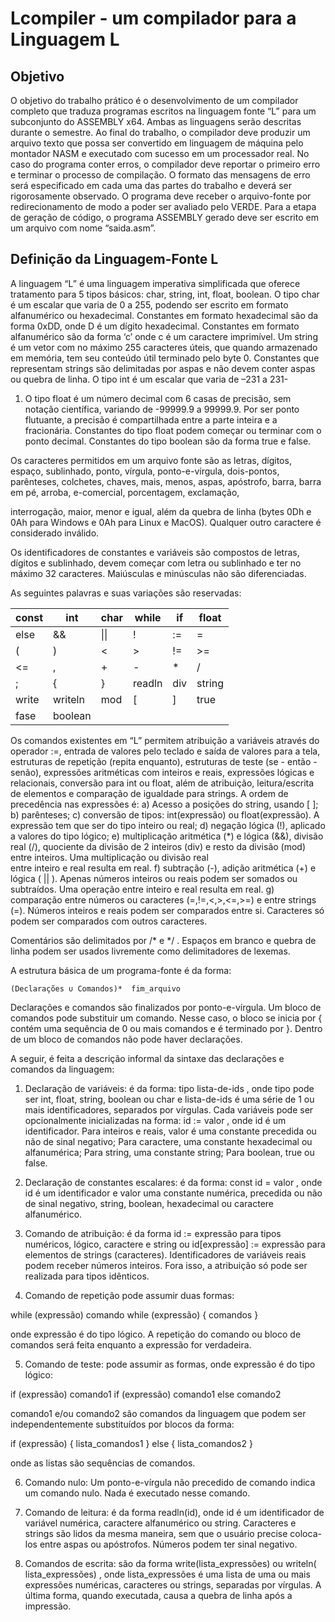 # Lcompiler - um compilador para a Linguagem L

## Objetivo

O  objetivo  do  trabalho  prático  é  o  desenvolvimento  de  um  compilador  completo  que 
traduza  programas  escritos  na  linguagem  fonte  “L”  para  um  subconjunto  do  ASSEMBLY 
x64.  Ambas  as  linguagens  serão  descritas  durante  o  semestre.  Ao  final  do  trabalho,  o 
compilador  deve  produzir  um  arquivo  texto  que  possa  ser  convertido  em  linguagem  de 
máquina pelo montador NASM e executado com sucesso em um processador real. No caso 
do programa conter erros, o compilador deve reportar o primeiro erro e terminar o processo 
de compilação. O  formato das mensagens de erro será especificado em cada uma das 
partes  do  trabalho  e  deverá  ser  rigorosamente  observado.  O  programa  deve  receber  o 
arquivo-fonte  por  redirecionamento  de  modo  a  poder  ser  avaliado  pelo  VERDE.  Para  a 
etapa  de  geração  de  código,  o  programa  ASSEMBLY  gerado  deve  ser  escrito  em  um 
arquivo com nome “saida.asm”. 

## Definição da Linguagem-Fonte L

A linguagem “L” é uma linguagem imperativa simplificada que oferece tratamento para 5 
tipos  básicos:  char,  string,  int,  float,  boolean.  O  tipo  char  é  um  escalar  que  varia  de  0  a 
255, podendo ser escrito em formato alfanumérico ou hexadecimal. Constantes em formato 
hexadecimal são da forma 0xDD, onde D é um dígito hexadecimal. Constantes em formato 
alfanumérico são da forma ‘c’ onde c é um caractere imprimível. Um string é um vetor com 
no  máximo  255  caracteres  úteis,  que  quando  armazenado  em  memória,  tem  seu  conteúdo 
útil terminado pelo byte 0. Constantes que representam strings são delimitadas por aspas e 
não devem conter aspas ou quebra de linha. O tipo int é um escalar que varia de –231 a 231-
1.  O  tipo  float  é  um  número  decimal  com  6  casas  de  precisão,  sem  notação  científica, 
variando de -99999.9 a 99999.9. Por ser ponto flutuante, a precisão é compartilhada entre a 
parte  inteira  e  a  fracionária.  Constantes  do  tipo  float  podem  começar  ou  terminar  com  o 
ponto decimal. Constantes do tipo boolean são da forma true e false.  
 
Os  caracteres  permitidos  em  um  arquivo  fonte  são  as  letras,  dígitos,  espaço,  sublinhado, 
ponto,  vírgula,  ponto-e-vírgula,  dois-pontos,  parênteses,  colchetes,  chaves,  mais,  menos, 
aspas, apóstrofo, barra, barra em pé, arroba, e-comercial, porcentagem, exclamação, 

interrogação,  maior,  menor  e  igual,  além  da  quebra  de  linha  (bytes  0Dh  e  0Ah  para 
Windows e 0Ah para Linux e MacOS). Qualquer outro caractere é considerado inválido.  
 
Os identificadores de constantes e variáveis são compostos de letras, dígitos e sublinhado, 
devem  começar  com  letra  ou  sublinhado  e  ter  no  máximo  32  caracteres.  Maiúsculas  e 
minúsculas não são diferenciadas.  
 
As seguintes palavras e suas variações são reservadas: 

| const  | int | char | while | if | float |
|---|---|---|---|---|---|
| else | && | \|\| | \! | \:= | = |
| ( | ) | < | >  | !=  | >= |
| <= | , | + | - | * | / |
| ; | { | } | readln | div | string |
| write | writeln | mod | [ | ] | true |
| fase | boolean | | | | |
 
Os  comandos  existentes  em  “L”  permitem  atribuição  a  variáveis  através  do  operador  :=, 
entrada de valores pelo teclado e saída de valores para a tela, estruturas de repetição (repita 
enquanto),    estruturas  de  teste  (se  -  então  -  senão),  expressões  aritméticas  com  inteiros  e 
reais,  expressões  lógicas  e  relacionais,  conversão  para  int  ou  float,  além  de  atribuição, 
leitura/escrita de elementos e comparação de igualdade para strings. A ordem de 
precedência nas expressões é: 
a) Acesso a posições do string, usando [ ]; 
b) parênteses; 
c) conversão de tipos: int(expressão) ou float(expressão). A expressão tem que ser do tipo 
inteiro ou real; 
d) negação lógica (!), aplicado a valores do tipo lógico; 
e) multiplicação  aritmética  (*)  e  lógica  (&&),  divisão  real  (/),  quociente  da  divisão  de  2 
inteiros (div) e resto da divisão (mod) entre inteiros. Uma multiplicação ou divisão real  
entre inteiro e real resulta em real. 
f) subtração  (-),  adição  aritmética  (+)  e  lógica  (  ||  ).  Apenas  números  inteiros  ou  reais 
podem ser somados ou subtraídos. Uma operação entre inteiro e real resulta em real. 
g) comparação entre números ou caracteres (=,!=,<,>,<=,>=) e entre strings (=). Números 
inteiros  e  reais  podem  ser  comparados  entre  si.  Caracteres  só  podem  ser  comparados 
com outros caracteres. 
 
Comentários são delimitados por /* e */ . Espaços em branco e quebra de linha podem ser 
usados livremente como delimitadores de lexemas. 
  
A estrutura básica de um programa-fonte é da forma: 
 
```
(Declarações ∪ Comandos)*  fim_arquivo 
```
Declarações e comandos são finalizados por ponto-e-vírgula. Um bloco de comandos pode 
substituir um comando. Nesse caso, o bloco se inicia por { contém uma sequência de 0 ou 
mais  comandos  e  é  terminado  por  }.  Dentro  de  um  bloco  de  comandos  não  pode  haver 
declarações. 
 
A seguir, é feita a descrição informal da sintaxe das declarações e comandos da linguagem: 
 
1. Declaração  de  variáveis:  é  da  forma:    tipo  lista-de-ids    ,  onde  tipo  pode  ser  int,  float, 
string,  boolean  ou  char  e  lista-de-ids  é  uma  série  de  1  ou  mais  identificadores, 
separados  por  vírgulas.  Cada  variáveis  pode  ser  opcionalmente  inicializadas  na  forma: 
id  :=  valor  ,  onde  id  é  um  identificador.  Para  inteiros  e  reais,  valor  é  uma  constante 
precedida  ou  não  de  sinal  negativo;  Para  caractere,  uma  constante  hexadecimal  ou 
alfanumérica; Para string, uma constante string; Para boolean, true ou false.  
 
2. Declaração  de  constantes  escalares:  é  da  forma:        const  id  =  valor  ,  onde  id  é  um 
identificador  e  valor  uma  constante  numérica,  precedida  ou  não  de  sinal  negativo, 
string, boolean, hexadecimal ou caractere alfanumérico. 
 
3. Comando  de  atribuição:  é  da  forma    id  :=  expressão  para  tipos  numéricos,  lógico, 
caractere e string ou id[expressão] := expressão para elementos de strings (caracteres). 
Identificadores de variáveis reais podem receber números inteiros. Fora isso, a 
atribuição só pode ser realizada para tipos idênticos. 
 
4. Comando de repetição pode assumir duas formas:  
 
while (expressão) comando 
while (expressão) { comandos } 
 
onde  expressão  é  do  tipo  lógico.  A  repetição  do  comando  ou  bloco  de  comandos  será 
feita enquanto a expressão for verdadeira.  
 
5. Comando de teste: pode assumir as formas, onde expressão é do tipo lógico:  
 
if   (expressão)  comando1 
if   (expressão) comando1 else comando2   
 
comando1  e/ou comando2  são comandos da linguagem que podem ser 
independentemente substituídos por blocos da forma: 
 
if   (expressão) { lista_comandos1 } else { lista_comandos2 }   
 
onde as listas são sequências de comandos. 
 
6. Comando  nulo:  Um    ponto-e-vírgula  não  precedido  de  comando  indica  um  comando 
nulo. Nada é executado nesse comando.  

7. Comando  de  leitura:  é  da  forma  readln(id),  onde  id  é  um  identificador  de  variável 
numérica,  caractere  alfanumérico  ou  string.  Caracteres  e  strings  são  lidos  da  mesma 
maneira,  sem  que  o  usuário  precise  coloca-los  entre  aspas  ou  apóstrofos.  Números 
podem ter sinal negativo. 
 
8. Comandos de escrita: são da forma write(lista_expressões) ou  writeln( 
lista_expressões)    ,  onde  lista_expressões  é  uma  lista  de  uma  ou  mais  expressões 
numéricas,  caracteres  ou  strings,  separadas  por  vírgulas.  A  última  forma,  quando 
executada, causa a quebra de linha após a impressão. 
 
 



